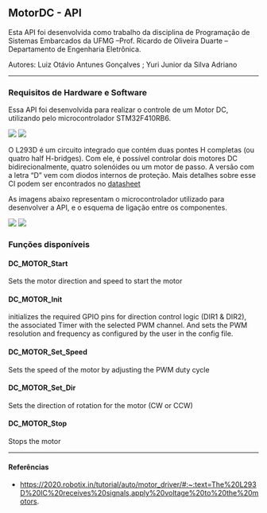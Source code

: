 ## MotorDC - API

Esta API foi desenvolvida como trabalho da disciplina de Programação de Sistemas Embarcados da UFMG –Prof. Ricardo de Oliveira Duarte –Departamento de Engenharia Eletrônica.

Autores: Luiz Otávio Antunes Gonçalves  ; Yuri Junior da Silva Adriano

---

### Requisitos de Hardware e Software

Essa API foi desenvolvida para realizar o controle de um Motor DC, utilizando pelo microcontrolador STM32F410RB6. 

![](https://images.tcdn.com.br/img/img_prod/751846/motor_dc_775_12v_10_000_rpm_4113_1_b7a89ca9edc98ddc4b2647792ec60299.jpg)
![](http://www.bosontreinamentos.com.br/wp-content/uploads/2017/07/L293D-pinagem-420x374.jpg)


O L293D é um circuito integrado que contém duas pontes H completas (ou quatro half H-bridges). Com ele, é possível controlar dois motores DC bidirecionalmente, quatro solenóides ou um motor de passo. A versão com a letra “D” vem com diodos internos de proteção.
Mais detalhes sobre esse CI podem ser encontrados no [datasheet](https://www.ti.com/lit/ds/symlink/l293d.pdf?ts=1668284903413&ref_url=https%253A%252F%252Fwww.ti.com%252Fproduct%252FL293D)

As imagens abaixo representam o microcontrolador utilizado para desenvolver a API, e o esquema de ligação entre os componentes.

![](https://res.cloudinary.com/rsc/image/upload/b_auto,c_pad,dpr_1.0,f_auto,h_303,q_auto,w_540/c_pad,h_303,w_540/R9173766-01?pgw=1)
![](https://deepbluembedded.com/wp-content/uploads/2021/03/STM32-DC-Motor-Speed-Control-L293D-H-Bridge-Connection-Diagram.png?ezimgfmt=ng:webp/ngcb6)


### Funções disponíveis

#### DC_MOTOR_Start
Sets the motor direction and speed to start the motor

#### DC_MOTOR_Init
initializes the required GPIO pins for direction control logic (DIR1 & DIR2), the associated Timer with the selected PWM channel. And sets the PWM resolution and frequency as configured by the user in the config file.

#### DC_MOTOR_Set_Speed
Sets the speed of the motor by adjusting the PWM duty cycle

#### DC_MOTOR_Set_Dir
Sets the direction of rotation for the motor (CW or CCW)

#### DC_MOTOR_Stop
Stops the motor


---

#### Referências

* https://2020.robotix.in/tutorial/auto/motor_driver/#:~:text=The%20L293D%20IC%20receives%20signals,apply%20voltage%20to%20the%20motors.

